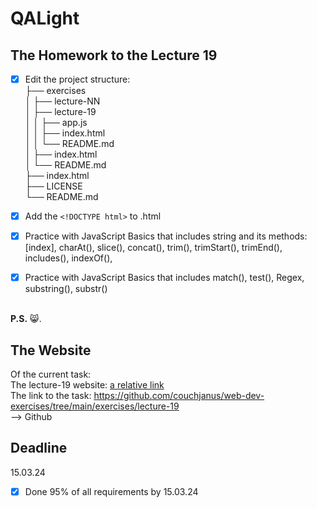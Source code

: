 # QALight
## The Homework to the Lecture 19

- [x] Edit the project structure:<br>
├── exercises<br>
│   ├── lecture-NN<br>
│   ├── lecture-19<br>
│   │   ├── app.js<br>
│   │   ├── index.html<br>
│   │   └── README.md<br>
│   ├── index.html <br>
│   └── README.md<br>
├── index.html<br>
├── LICENSE<br>
└── README.md<br>

- [x] Add the `<!DOCTYPE html>` to .html<br>
- [x] Practice with JavaScript Basics that includes string and its methods: [index], charAt(), slice(), concat(), trim(), trimStart(), trimEnd(), includes(), indexOf(), 
- [x] Practice with JavaScript Basics that includes match(), test(), Regex, substring(), substr()
<br><br>

**P.S.** 😸.

## The Website
Of the current task: <br>
The lecture-19 website: [a relative link](./index.html)<br>
The link to the task: https://github.com/couchjanus/web-dev-exercises/tree/main/exercises/lecture-19
<br />
--> Github

## Deadline
15.03.24 <br />

- [x] Done 95% of all requirements by 15.03.24